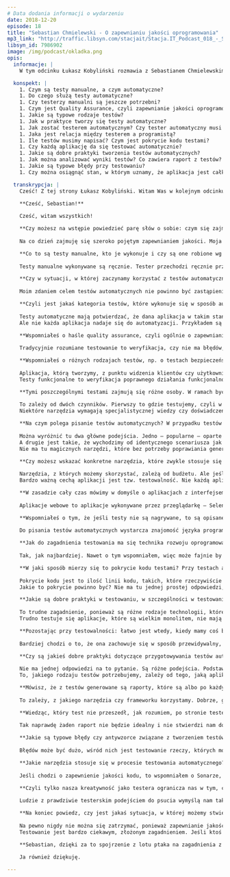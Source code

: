 ```yaml
---
# Data dodania informacji o wydarzeniu
date: 2018-12-20
episode: 18
title: "Sebastian Chmielewski - O zapewnianiu jakości oprogramowania"
mp3_link: "http://traffic.libsyn.com/stacjait/Stacja.IT_Podcast_018_-_Sebastian_Chmielewski_-_O_zapewnianiu_jakosci_oprogramowania.mp3"
libsyn_id: 7986902
image: /img/podcast/okladka.png
opis:
  informacje: |
    W tym odcinku Łukasz Kobyliński rozmawia z Sebastianem Chmielewskim o zapewnianiu jakości oprogramowania. Rozmawiamy o testowaniu manualnym, automatycznym oraz metodach zapewniania jakości oprogramowania.

  konspekt: |
    1. Czym są testy manualne, a czym automatyczne?
    1. Do czego służą testy automatyczne?
    1. Czy testerzy manualni są jeszcze potrzebni?
    1. Czym jest Quality Assurance, czyli zapewnianie jakości oprogramowania?
    1. Jakie są typowe rodzaje testów?
    1. Jak w praktyce tworzy się testy automatyczne?
    1. Jak zostać testerem automatycznym? Czy tester automatyczny musi być programistą?
    1. Jaka jest relacja między testerem a programistą?
    1. Ile testów musimy napisać? Czym jest pokrycie kodu testami?
    1. Czy każdą aplikację da się testować automatycznie?
    1. Jakie są dobre praktyki tworzenia testów automatycznych?
    1. Jak można analizować wyniki testów? Co zawiera raport z testów?
    1. Jakie są typowe błędy przy testowaniu?
    1. Czy można osiągnąć stan, w którym uznamy, że aplikacja jest całkowicie pozbawiona błędów?

  transkrypcja: |
    Cześć! Z tej strony Łukasz Kobyliński. Witam Was w kolejnym odcinku podcastu „Stacja IT”. Dzisiaj mam przyjemność rozmawiać z Sebastianem Chmielewskim o testowaniu i o zapewnianiu jakości oprogramowania.

    **Cześć, Sebastian!**
    
    Cześć, witam wszystkich!

    **Czy możesz na wstępie powiedzieć parę słów o sobie: czym się zajmujesz i jak doszło do tego, że robisz to, co robisz?**
    
    Na co dzień zajmuję się szeroko pojętym zapewnianiem jakości. Moja ścieżka zaczęła się od tego, że byłem testerem manualnym. Już na studiach miałem praktyki w firmie informatycznej. Trafiłem do nowo powstałego działu związanego z zapewnianiem jakości, quality assurance – QA. Na początku były to testy manualne, czyli manualna weryfikacja działania aplikacji. Pojawiały się też elementy testów automatycznych. Pisaliśmy skrypty weryfikujące jakieś komponenty, smoke testy. Z czasem zacząłem rozwijać się w kierunku automatyzacji i testów wydajnościowych. Obecnie zajmuję się głównie testami bezpieczeństwa. Mój ulubiony cytat na temat testów bezpieczeństwa to ten, że są one bardzo dokładnym testowaniem oprogramowania.

    **Co to są testy manualne, kto je wykonuje i czy są one robione wg ustalonej kolejności?**
    
    Testy manualne wykonywane są ręcznie. Tester przechodzi ręcznie przez aplikację w taki sposób, w jaki robi to końcowy użytkownik. Testy automatyczne polegają najczęściej na zautomatyzowaniu tych samych czynności. Specyficzną odmianą testów są smoke testy. W ich przypadku, podobnie jak i przy prototypowaniu urządzeń, po pierwsze jest odpalenie, czyli podłączenie do prądu i sprawdzenie, czy nie dymi. Odpowiednikiem tego w IT jest uruchomienie systemu i sprawdzenie, czy rzeczywiście się uruchomił, czy coś nie padło. Jest to więc rodzaj prostych skryptów, które weryfikują podstawowe funkcjonalności, działanie podstawowych komponentów, np. przysłowiowy test prezesa, w którym wejście do aplikacji, zalogowanie się na główne konto i otwarcie strony głównej odbyło się właśnie przy użyciu skryptu.

    **Czy w sytuacji, w której zaczynamy korzystać z testów automatycznych, testerzy manualni nie są już potrzebni, bo możemy wszystko oskryptować, czy jednak nadal w pewnych sytuacjach korzysta się z testów manualnych?**
    
    Moim zdaniem celem testów automatycznych nie powinno być zastąpienie testów manualnych. Testy automatyczne mają potwierdzić, że to, co zostało zrobione, działa. Czasami możemy mocno się napracować przy budowie jakiejś aplikacji, zakodować ją poprawnie wg specyfikacji, a potem klient końcowy stwierdzi, że to nie jest to, np. moduł raportowania nie miał tak wyglądać. Dlatego testy automatyczne to dobra praktyka inżynierska, zapewniająca nam powtarzalność testowania: to, że test automatyczny, skrypt będzie testował, wykonywał te same testy, będzie powtarzalny za każdym razem, natomiast nie zastąpi intuicji, wiedzy i zdrowego rozsądku, który mają doświadczeni testerzy manualni, tacy, którzy mają zmysł do psucia, do wyszukiwania problemów, a także wiedzę na temat tego, gdzie i w jaki sposób dana aplikacja będzie używana. Dla przykładu: w dużym banku bardzo ważna jest wiedza na temat tego, jak dana organizacja działa, czego test automatyczny, który jest skryptem, nie będzie wiedział, a tester manualny może lub powinien mieć taką wiedzę.

    **Czyli jest jakaś kategoria testów, które wykonuje się w sposób automatyczny, a jakieś inne testy wykonuje się w sposób manualny? Wyobrażam sobie, że wszystkiego nie są się oskryptować. Wybiera się pewnie najbardziej typowe scenariusze lub takie krytyczne z punktu widzenia danej aplikacji. Czy są jakieś dobre wzorce mówiące o tym, co zwykle testuje się w sposób automatyczny, a co zostawia testerom manualnym?**
    
    Testy automatyczne mają potwierdzać, że dana aplikacja w takim stanie, w jakim została napisana, dalej działa. Są to tzw. greenpathy, czyli pozytywne, proste ścieżki przechodzenia przez tę aplikację, podstawowe scenariusze, te najważniejsze dla użytkowników końcowych. Każda aplikacja ma funkcję logowania i nie chcemy, aby przestała nagle działać po wdrożeniu. To jest naturalny kandydat do automatyzacji. Dlatego testy automatyczne są dobre do testów, które są żmudne, powtarzalne, np. testy na zbiorach danych – mamy Excela, wielką tabelkę i każdy scenariusz różni się zestawem danych, które mamy wpisać w jakiś formularz lub wysłać do usługi i sprawdzić końcowy wynik. Inne testy są długotrwałe czy nawet specjalnie zaprojektowane pod kątem automatyzacji, której wykonanie w sposób ręczny mijałoby się z celem albo byłoby bardzo trudne, np. testy wydajnościowe. Obciążenie aplikacji pięćdziesięcioma, setką równoległych użytkowników w sposób manualny byłoby przedsięwzięciem logistycznie bardzo ciężkim do wykonania, a przy automatyzacji – jak najbardziej wykonalnym. To tylko kilka przypadków, kiedy automatyzacja jest jak najbardziej wskazana. 
    Ale nie każda aplikacja nadaje się do automatyzacji. Przykładem są tu powiązania z jakimiś zewnętrznymi systemami, z których musimy pobierać dane. Tych danych nie możemy łatwo uzyskać albo nie możemy ich po testach wyczyścić lub usunąć. Niektóre aplikacje, szczególnie te leciwe, napisane w sposób trudny do zautomatyzowania, nie mają np. identyfikatorów elementów i skrypt, który ma w coś kliknąć, nie może łatwo znaleźć tego elementu, w który ma kliknąć. W takich przypadkach testy manualne to jedyna ścieżka.

    **Wspomniałeś o haśle quality assurance, czyli ogólnie o zapewnianiu jakości oprogramowania. Jak testowanie ma się do zapewniania jakości?**
    
    Tradycyjnie rozumiane testowanie to weryfikacja, czy nie ma błędów, czyli czy funkcjonalności działają poprawnie. Dostajemy aplikację, funkcjonalność wykonaną przez programistów i weryfikujemy, czy ona działa. Ale niestety czasami, gdy coś zostało wydevelopowane, oddane na testy, znajdujemy tam poważne błędy albo stwierdzamy, że aplikacja nie miała zostać tak zrobiona, a jest już za późno, aby ją skorygować. Jeśli koszt naprawy byłby znaczny, to w tym wypadku zapewnienie jakości od testowania różni się tym, że jest próbą zapewnienia odpowiedniej jakości na wszystkich etapach budowy oprogramowania, począwszy od zbierania wymagań, programowania zapewnienia jakości także samych testów, czyli testowanie testowania do testów akceptacyjnych, testów wydajności, które tradycyjnie wykonuje się na koniec życia projektu. Natomiast samo testowanie jest tylko wykrywaniem już istniejących błędów. Quality assurance odgrywa rolę prewencyjną. Pilnuje, aby problemy nie wystąpiły. Testowanie to weryfikacja dostarczanego już produktu.

    **Wspomniałeś o różnych rodzajach testów, np. o testach bezpieczeństwa, akceptacyjnych. Jakie jeszcze rodzaje testów się stosuje i na jakim etapie testowania czy rozwoju oprogramowania?**
    
    Aplikacja, którą tworzymy, z punktu widzenia klientów czy użytkowników ma zestaw jakichś cech, który jest dla niej ważny. Podstawowy jest taki, że ona ma działać, czyli robić to, co powinna. Ale dla użytkowników mogą być ważne inne cechy, np. powinna być wydajna, czyli szybko przetwarzać składane w niej zlecenia, być bezpieczna. Aplikacja przeznaczona dla osób niewidomych ma inne wymagania, jeśli chodzi o dostępność, niż ta, które będzie działała w banku i będzie przeznaczona dla pracowników i obsługi ich procesów wewnętrznych. Te różne rodzaje testów odzwierciedlają więc cechy oprogramowania i produktu, które są dla nas ważne.
    Testy funkcjonalne to weryfikacja poprawnego działania funkcjonalności przypadków pozytywnych, które najczęściej stosujemy, ale też różnych negatywnych, wprowadzania błędnych danych do wygenerowania bardzo nietypowych przypadków, prób „wywalenia” jakiegoś procesu. Testy wydajnościowe to weryfikacja parametrów wydajnościowych, szybkości przetwarzania, skalowalności. Możliwość przetwarzania różnych wolumenów danych też są ważne w przypadku aplikacji, które mają być superwydajne. Testy wysokiej dostępności przeprowadza się wtedy, gdy nasza aplikacja ma być dostępna 365 dni w roku, przez 7 dni w tygodniu, 24 godziny na dobę. Wtedy wywalamy jakiś komponent, weryfikujemy, czy system jest w stanie obsłużyć taki problem. To są tzw. testy HA. Następnie testy bezpieczeństwa, czyli weryfikacja różnych rzeczy, które nie obejmują innych rodzajów testowania. Gdy mamy błąd i coś nie działa, to jest to błąd funkcjonalny. Gdy czegoś nie można znaleźć, to błąd użyteczności. Działa zbyt wolno – błąd wydajnościowy. A cała reszta to błędy bezpieczeństwa.

    **Tymi poszczególnymi testami zajmują się różne osoby. W ramach bycia testerem są różne specjalizacje, bo wydaje się, że czymś zupełnie innym jest testowanie funkcjonalności aplikacji, a czym innym – wydajności czy wysokiej dostępności.**
    
    To zależy od dwóch czynników. Pierwszy to gdzie testujemy, czyli w jakiej organizacji, dla kogo testujemy aplikację. To zależy też od złożoności samej aplikacji. W małym start-upie może być tak, że tester musi być człowiekiem orkiestrą i zajmować się wszystkim, bo dostaje jakąś funkcjonalność, ale trzeba jeszcze wykonać test automatyczny czy wydajnościowy. Przy bardzo złożonych czy dużych systemach, dużych aplikacjach, w których jest powiązanych bardzo wiele różnych technologii, bo tu jest jakieś GUI webowe, tu jakaś szyna integracyjna. Pojawiają się więc specjalizacje.
    Niektóre narzędzia wymagają specjalistycznej wiedzy czy doświadczenia, ponieważ trzeba je poznać. Popularny JMeter wykorzystywany do testów wydajnościowych – popularny, bo darmowy – czy obecnie konkurencyjny dla niego Gatling to narzędzia, które mają wiele funkcji, wiele różnych komponentów, a do tego działają na niskim poziomie protokołu HTTP, gdzie wymagana jest pewna wiedza i doświadczenie na temat tego, jak te aplikacje działają – te specjalizacje pojawiają się tu naturalnie. Szczególnie jeśli od testera wydajnościowego wymaga się, że nie tylko przeprowadzi testy, ale też wskaże, gdzie w naszym systemie są wąskie gardła, zbada, wykona jakieś profilowanie, badanie parametrów wydajnościowych, baz danych, serwera aplikacyjnego, aplikacji. Wtedy wymaga to większej wiedzy i doświadczenia – i te specjalizacje się pojawiają.

    **Na czym polega pisanie testów automatycznych? W przypadku testów manualnych mamy kolejność działań zapisaną w skrypcie albo w sposób naturalny tester przechodzi kolejne etapy aplikacji, żeby zobaczyć, czy one działają zgodnie z założeniami. Natomiast jak podejść do tego w sposób automatyczny? Jak w praktyce zrobić, aby to działało w pętli w sposób powtarzalny, zapisany przez nas i wykonywany przez maszynę?**
    
    Można wyróżnić tu dwa główne podejścia. Jedno – popularne – oparte jest na nagrywaniu, np. nagrywaniu akcji użytkownika w przeglądarce czy też nagrywaniu requestów wykonywanych przez przeglądarkę, aplikację lub innego klienta, które idą w kierunku serwera aplikacyjnego. A drugie to kodowanie kroków testu automatycznego. Każde z tych podejść ma swoje wady i zalety. W przypadku nagrywania problem jest taki, że jeśli w naszej aplikacji coś się zmienia, to niestety bardzo często musimy nagrać te testy jeszcze raz. To nie ma sensu w przypadku często zmieniającej się aplikacji. Jesteśmy np. w start-upie i co dwa tygodnie mamy sprint, dodawana jest jakaś funkcjonalność. Przebudowywane są różne funkcje, bo okazuje się, że np. trzeba coś przebudować, żeby było bardziej dostępne dla użytkowników. Ta zmienność powoduje, że nagrywanie może nie być najlepszym wyborem. Ale w przypadku aplikacji, która już od dłuższego czasu istnieje, działa, a potrzebne są testy regresji, takie, które weryfikują, czy nie pojawiają się błędy w już istniejących, działających funkcjonalnościach, nagrywanie może być bardzo dobrym i sensownym wyborem. A jak mamy na czym nagrywać, to aplikacja tak bardzo nie będzie się już zmieniała. To jest jedno z podejść. 
    A drugie jest takie, że wychodzimy od identycznego scenariusza jak w przypadku testów manualnych i tworzymy obsługę czy opisujemy te kroki, które automat będzie wykonywał w postaci języka programowania. Wykorzystujemy to szczególnie wtedy, gdy naszej aplikacji jeszcze nie ma, jest dopiero tworzona. Mamy już zestaw jakichś scenariuszy, które opisaliśmy. Wiemy, co ona mniej więcej będzie robić, ale samych funkcjonalności jeszcze nie ma, one sukcesywnie się pojawiają i tym samym pojawiają się kroki naszego scenariusza. To pokazuje w raporcie, jaka część tej aplikacji jest gotowa, bo widać, ile kroków jest zielonych, ile czerwonych.
    Nie ma tu magicznych narzędzi, które bez potrzeby poprawiania generują nam gotowe scenariusze. Czy będziemy nagrywać, czy będziemy je kodować, zawsze potrzeba mniej lub więcej czasu na obchodzenie różnych problemów. Jeśli raz już je rozwiążemy, to zwykle można to w jakiś sposób używalny wykorzystać, ale często powtarzam, że 80% czasu to jest rozwiązywanie problemów, więc zasada 80/20 przewija się tu często.

    **Czy możesz wskazać konkretne narzędzia, które zwykle stosuje się w testach automatycznych?**
    
    Narzędzia, z których możemy skorzystać, zależą od budżetu. Ale jeśli chcemy skorzystać z narzędzi typu open source, to głównym – i chyba niemającym specjalnej konkurencji – jest Selenium. Selenium zwykle jest silnikiem jakichś frameworków – ponieważ samo w sobie jest niskopoziomowe, więc pojawiają się frameworki. Frameworki dostępne są w różnych językach. Zasadą jest to, że framework czy ogólnie kod naszych testów automatycznych dobrze pisać w języku, który wszyscy dookoła znają – np. w Javie, jeśli w naszej firmie kodujemy głównie w Javie. Ktoś może wtedy pomóc nam z jakimś problemem w kodowaniu testów. Łatwiej nam przekonać developerów, programistów do używania tych testów automatycznych, ale też rozwijania ich, aby nie było tak, że to tylko tester dokonuje automatyzacji testów. Jeśli powstaje jakaś funkcjonalność, to jako część tej funkcjonalności dawany jest kod aplikacji, ale też tworzony jest test automatyczny przez developera, który tę funkcjonalność wykonuje albo modyfikuje. To dobry wzorzec i praktyka, sprawdzona w boju, dająca bardzo dobre wyniki. Testy i ich automatyzacja to po prostu praktyka inżynierska, mająca zapobiec występowaniu pewnego rodzaju problemów. Więc angażowanie zespołów w automatyzację jest jak najbardziej dobrym pomysłem. Czyli nie tylko JUnity jako testy kodu, ale jeśli jest taka potrzeba i mamy w projekcie testy automatyczne, to także automatyzacja. Często okazuje się, że jeśli zaangażujemy developerów w automatyzację, to pewne rzeczy, których wcześniej nie dało się zrobić w aplikacji, np. dodać jakiegoś użytecznego feature’a z punktu widzenia automatyzacji, nagle daje się dodać. Ktoś, kto widzi ten problem przy automatyzacji, bo nie może wykonać skryptu, a jest programistą, ma mniejsze opory przed zrobieniem jakiejś małej zmiany.
    Bardzo ważną cechą aplikacji jest tzw. testowalność. Nie każdą aplikację da się zautomatyzować, jeśli nie jest stworzona w sposób poddający się testowaniu. Widziałem aplikację, w której był bardzo rozbudowany model uprawnień. Było sobie menu i w zależności od tego, jakie uprawnienia miał dany użytkownik, to w tym menu pojawiały się odpowiednie pozycje. I to menu było ładowane AJAXem, czyli asynchronicznie, więc nie od razu wszystkie pozycje były widoczne, dopóki menu się nie załadowało. Jeśli model wyliczania tych uprawnień był skomplikowany, to były w nim błędy, więc przy automatyzacji pojawiał się problem polegający na tym, że test automatyczny, skrypt chciał coś kliknąć i nie znalazł swojej opcji, którą chciał wykonać, więc przy analizie nie wiadomo, czy on za szybko kliknął, zanim menu się załadowało, czy rzeczywiście wykryliśmy błąd przy ładowaniu uprawnień. Więc to, co zrobili programiści, to dodali flagę, np. dostępną z poziomu JavaScriptu, którą z poziomu testu automatycznego można było zweryfikować. Flaga mówi, że menu zostało załadowane kompletnie, co oznacza, że jak nie znalazłem swojej opcji, którą chciałem kliknąć, to nie mam do niej uprawnień. Znakomicie upraszczało to potem analizę takiego raportu. Z testów już wiemy, dlaczego tej opcji, którą chcieliśmy wywołać, nie ma. Więc to jest przykład, jak zwiększyć, poprawić testowalność aplikacji, aby łatwiej poddawała się automatyzacji.

    **W zasadzie cały czas mówimy w domyśle o aplikacjach z interfejsem webowym. Czy to oznacza, że inne aplikacje nie powstają? Czy narzędzia, o których wspomniałeś, np. Selenium, służą tylko do aplikacji webowych, czy aplikacje desktopowe też w sposób automatyczny możemy testować jeszcze innymi narzędziami?**
    
    Aplikacje webowe to aplikacje wykonywane przez przeglądarkę – Selenium jest tu najbardziej znane. Ale też w aplikacjach, jeśli korzystają chociażby z REST-a, są protokoły komunikacji. Szczególnie w przypadku REST-a znacznie łatwiej się to automatyzuje. Istnieją bardzo fajne i wygodne narzędzia do automatyzacji jak REST-assured. Jeśli chodzi o aplikacje desktopowe, to jest tu o wiele łatwiej, ale mało miałem z tym doświadczeń. Te narzędzia mogą się różnić w zależności od systemu operacyjnego. Interfejsy pod Windowsem są różne w porównaniu z tymi pod Linuksem czy macOS-em – zakładam, że narzędzia są różne, ja mam z nimi mało doświadczenia.

    **Wspomniałeś o tym, że jeśli testy nie są nagrywane, to są opisane – scenariusz takiego testu zapisany jest w postaci języka programowania. W takim razie jaka jest relacja między testerem a programistą? Czy tester ma być programistą, skoro ma pisać kawałki kodu, które mówią o tym, jak test ma być wykonywany? Czy to jest tak, że w zasadzie musimy mieć bardzo podobne kompetencje, będąc jednocześnie i testerem, i programistą? Jaka jest droga do tego, aby stać się testerem automatycznym i móc te zadania w pełni wykonywać?**
    
    Do pisania testów automatycznych wystarcza znajomość języka programowania, który, jak wspomniałem, ma różne frameworki w różnych językach programowania. Ta znajomość nie musi być duża, wystarczy ta na poziomie podstawowym, czyli umiejętność pisania prostych programów. Frameworki mają dosyć ograniczony zestaw API czy metod, które należy wywołać. W przypadku współczesnych aplikacji na pewno przydaje się znajomość JavaScriptu. Natomiast znajomość Javy, .Neta czy też Pythona na poziomie podstawowym jest wystarczająca, by zacząć automatyzować. Problem pojawia się wtedy, kiedy mamy bardzo duży zestaw testów automatycznych, co wiąże się na pewno z jakąś bardzo dużą aplikacją. Wtedy już dobre wzorce, pisanie kodu utrzymywalnego, reużywalnego, wydzielanie metod, które się powtarzają, do bibliotek, jak najbardziej się tu przydaje. Ale tej umiejętności również można nabyć z czasem.

    **Jak do zagadnienia testowania ma się technika rozwoju oprogramowania TDD, czyli test-driven development? Czy można uznać to za element całego ekosystemu zapewniania jakości oprogramowania, czy jest to rozumiane jako jeden z rodzajów testów, które są implementowane już na wczesnym etapie?**
    
    Tak, jak najbardziej. Nawet o tym wspomniałem, więc może fajnie by było, gdyby programista – oprócz tych swoich JUnitów, czyli kawałków kodu, które weryfikują działanie kodu – angażował się też w pisanie testów automatycznych. Z drugiej strony, jeśli mówimy o tym QA, jednym z mierników jakości oprogramowania jest chociażby pokrycie kodu testami, co można mierzyć przy pomocy narzędzi. My np. używamy platformy Sonar, która obsługuje i projekty javowe, i .Neta, i kilka innych języków, gdzie mierzymy tzw. code covery w pokrycie kodu testami jednostkowymi. Można też mierzyć pokrycie kodu w trakcie testów automatycznych, co jest troszkę trudniejsze, ale jak najbardziej wykonalne – pokrycie kodu musi być zintegrowane z aplikacją, którą uruchamiamy w trakcie testów automatycznych. I to jest właśnie jeden z mierników dobrego oprogramowania, czyli ile tego kodu udało nam się pokryć na wyższym poziomie testami jednostkowymi i automatycznymi.

    **W jaki sposób mierzy się to pokrycie kodu testami? Przy testach automatycznych wydaje się to nieoczywiste.**
    
    Pokrycie kodu jest to ilość linii kodu, takich, które rzeczywiście coś wykonują, bo w pliku źródłowym możemy mieć komentarze, nagłówki, deklaracje, które w nim się znajdują, ale niekoniecznie przekładają się na coś, co się wykonuje. Zmierzenie tego kodu przekłada się na wykonywalny kod i obliczenie stosunku tego, co znajduje się w kodzie aplikacji, versus to, co zostało w trakcie tych testów wykonane. Są różne rodzaje tego pokrycia – pokrycie decyzji, warunków czy samych linii. Natomiast te frameworki, z których można skorzystać, są wbudowane chociażby w tego Sonara, o którym mówiłem. Działa to na takiej zasadzie, że do kodu aplikacji dodawane są pewne instrukcje, które potem przy wykonaniu po prostu zaznaczają, że dana linia kodu została wykonana. Po wykonaniu testu narzędzie to zbiera i wie, że dana linijka została wykonana. Na tej podstawie generowany jest raport na zasadzie: zielona linia – wykonana, czerwona linia – niewykonana. Uzyskujemy wtedy stosunek ilość linii kodów wykonanych versus całkowita ilość kodów aplikacji.
    Jakie to pokrycie powinno być? Nie ma tu jednej prostej odpowiedzi, ponieważ wszyscy jesteśmy z natury leniwi, więc czasami pisze się testy jednostkowe czy automatyczne, które są proste i testują jakieś nieskomplikowane fragmenty aplikacji, a potem brakuje nam siły i chęci na to, żeby przetestować bardziej złożone jej części. Więc ogólnie przyjęta liczba to 80%. Czasami lepiej mieć 50% kodu aplikacji, ale zweryfikować te trudne algorytmy, niż iść w kierunku tego, że musi to być 80% całego kodu, bo możemy to czasami oszukać, robiąc testy na proste klasy, które nic nie wykonują, a łatwo je wywołać testami jednostkowymi i podnieść wskaźnik pokrycia w sposób trochę sztuczny, oszukany.

    **Jakie są dobre praktyki w testowaniu, w szczególności w testowaniu automatycznym? Wspomniałeś o testowalności aplikacji. Nie każda aplikacja łatwo daje się testować. Wspomniałeś o sytuacji z menu AJAXowym, które pojawia się z opóźnieniem. Czy każdą aplikację da się zautomatyzować, jeśli jest odpowiednio przygotowana, czy zdarzają się trudne przypadki, jak np. takie bogate aplikacje JavaScriptowe, AJAXowe, w których wszystko się dynamicznie zmienia i są bogate graficznie?**
    
    To trudne zagadnienie, ponieważ są różne rodzaje technologii, które były lub są dosyć oporne na to testowanie czy ogólnie na automatyzację, chociażby popularne kiedyś aplety flashowe. Trend, który obecnie mamy – popularność REST-a, czyli jest jakiś REST-owy back-end plus JavaScriptowy front-end – wiąże się z tym, że takie rozwiązania łatwiej testować. Mamy tu z jednej strony jakieś API back-endu, więc nie musimy klikać w przeglądarce, to wchodzi na jakiś formularz, aby na nim coś wywołać, i dopiero to coś generuje akcję po stronie back-endu. Możemy to API bezpośrednio wywołać. To jest jeden wzorzec, czyli aplikacja, która udostępnia interfejsy przeznaczone dla maszyny – bo REST API produkującej jakiś tam JSON czy XML – to jest format dokumentu przeznaczony do łatwego parsowania przez maszynę. Takie aplikacje się łatwiej testuje. 
    Trudno testuje się aplikacje, które są wielkim monolitem, nie mają interfejsów. Inny problem jest z aplikacjami, które integrują się z innymi aplikacjami, a my nie zawsze mamy te inne aplikacje albo nie mamy nad nimi kontroli, czyli nie da się zbudować tzw. zaślepek, w których moglibyśmy przygotowywać chociażby dane testowe. Więc taka jest możliwość budowania zaślepek do tworzenia danych testowych. To też się przydaje. Tak naprawdę widać dosyć wyraźnie, że sama automatyzacja nie jest ani problemem, ani odpowiedzią na problemy, ponieważ to wszystko wiąże się z tym, jak wygląda ogólnie cała nasza aplikacja. Dlatego też mówiłem trochę o quality assurance. Staramy się zapewniać jakość od momentu zbierania wymagań przez development, dobre praktyki developerskie, wykrywanie kodu, który jest napisany np. w sposób bardzo skomplikowany, co też da się zmierzyć jakimiś narzędziami do tej automatyzacji.

    **Pozostając przy testowalności: łatwo jest wtedy, kiedy mamy coś bliskiego takiej klasycznej stronie HTML-owej ze znacznikami, które możemy zidentyfikować, sprawdzić ich cechy i pewnie jeszcze do tego te kwestie czasowe, tzn. pojawianie się pewnych elementów czy jakichś komunikacji, są w miarę liniowe i przewidywalne.**
    
    Bardziej chodzi o to, że ona zachowuje się w sposób przewidywalny, możemy kontrolować różne aspekty jej działania, np. te dane testowe. Jeśli nasz test automatyczny może te dane testowe przygotować, po teście bez potrzeby dodatkowej interwencji je usunąć, czyli posprzątać po sobie, to łatwo się to automatyzuje. Jeśli w aplikacji trzeba poprosić kogoś, aby nam dane przygotował, ten ktoś musi zadzwonić do kogoś, kto musi odezwać się do kogoś w centrali, która jest w innym kraju, to jest to słaby przypadek do automatyzowania.

    **Czy są jakieś dobre praktyki dotyczące przygotowywania testów automatycznych? Bo można sobie wyobrazić sytuację, w której przygotowujemy wiele krótkich scenariuszy, np. sprawdzamy, czy dany przycisk istnieje, czy wypełnienie pól login i password oraz naciśnięcie przycisku spowoduje jakąś akcję. Możemy wyobrazić sobie scenariusz długotrwały typu pełna ścieżka korzystania z aplikacji przez użytkownika, która trwa pięć minut. Jak dzieli się testy na poszczególne elementy? Czy opracowane są tu zalecenia, czy to zależy od kontekstu danej aplikacji?**
    
    Nie ma jednej odpowiedzi na to pytanie. Są różne podejścia. Podstawowe to te, że testujemy ścieżki pozytywne naszej aplikacji. Mogą to być testy poszczególnych funkcjonalności czy, nazwijmy to, formularzy. Bardzo przydatne są testy end-to-end, czyli takie, które przechodzą przez większą lub budowaną ścieżkę, podążając w sposób, w jaki końcowy użytkownik będzie przechodził przez aplikację. Albo testują jakąś ścieżkę w systemie, który służył do obsługi kredytów hipotecznych. To była cała ścieżka od złożenia wniosku przez jego przeprocesowanie, przez różne oddziały w banku, różnego rodzaju pracowników, oddziały, wśród których jedne zajmowały się analizą, drugie wydrukowaniem i uruchomieniem takiego kredytu, potem obsługą posprzedażową itd.
    To, jakiego rodzaju testów potrzebujemy, zależy od tego, jaką aplikację przygotowujemy. To, jakiego rodzaju mamy testy, wpływa na to, w jaki sposób będziemy je odpalać. Testy, które są szybkie, odpalamy przy każdym buildzie w aplikacji naszym continuous integrations. Testy, które są długie, będą odpalane rzadziej, np. w nocy. Raport dostaniemy dopiero rano. Testy krótkie mogą być odpalane po każdej zmianie, po każdym commicie, żeby wiedzieć, czy coś się przypadkiem nie zepsuło. Te, które są dłuższe, zajmują więcej czasu, więc liczymy się z tym, że wynik z ich wykonania dostajemy trochę później, ale one też są ważne, bo w końcu testują całą złożoną ścieżkę.

    **Mówisz, że z testów generowane są raporty, które są albo po każdym zbudowaniu aplikacji, albo co jakiś czas. Co później z tą informacją robimy i jaką informację dostajemy w tym raporcie? Co składa się na raport i co możemy z tą informacją dalej zrobić, żeby naprawić poszczególne błędy?**
    
    To zależy, z jakiego narzędzia czy frameworku korzystamy. Dobrze, gdy raport z testów automatycznych jest powtarzalny, czyli każde uruchomienie nie produkuje nam różnych wyników. Dobrze, gdy jest on czytelny. Więc ewentualne screenshoty, które będą się tam pojawiały, to dobra wskazówka na temat tego, co się wywaliło – czy to będzie screenshot, czy treść requestu, który został wybrany, odesłany z aplikacji. Inny jest raport z testów funkcjonalnych, a inny z testów wydajnościowych. Mówimy tu jednak o identyfikowaniu różnego rodzaju informacji.

    **Wiedząc, który test nie przeszedł, jak rozumiem, po stronie testera leży to, żeby zidentyfikować, w którym miejscu mniej więcej leży problem, przekazać tę informację do developerów?**
    
    Tak naprawdę żaden raport nie będzie idealny i nie stwierdzi nam dokładnie, gdzie jest błąd. To jest dosyć ważna część analizy. Część frameworków u mnie ma jakąś integrację chociażby z JIRą i samo np. stworzy zgłoszenia z opisem błędów. Ale jakiś element weryfikacji zawsze potem jest potrzebny. Im mamy lepszą aplikację, mamy w niej „traceowalność” requestów czy inne funkcje wspomagające analizę, tym jest łatwiej. Więc to jest część jakości, dzięki której możemy potem stwierdzić, co nam się wywaliło, jakiś tam trace czy message-ID, który dodawany jest do requestu i potem – szczególnie w rozproszonych aplikacjach – można ustalić, dokąd nasz request trafił, gdzie został przeprocesowany i gdzie błąd wystąpił w systemie.

    **Jakie są typowe błędy czy antywzorce związane z tworzeniem testów automatycznych? Na co warto zwrócić uwagę, żeby tego nie realizować w swojej implementacji testu?**
    
    Błędów może być dużo, wśród nich jest testowanie rzeczy, których może nie warto testować, takich bardzo trywialnych. Ogólnie rzeczy, które da się przetestować na testach jednostkowych, niekoniecznie trzeba powtarzać w testach automatycznych, szczególnie takich, które są długotrwałe i kosztowne. Gdy testy są duże i skomplikowane, to dobre praktyki programistyczne przydają się, żeby podzielić je na moduły, wydzielić wspólne elementy, a nie robić kopiuj-wklej tego samego kawałka kodu, który nam sprawdza, czy dany element istnieje na stronie. Lepiej stworzyć z tego metodę i sprawdzić, czy istnieje, i z tej metody korzystać. To samo dotyczy kroków testowych. Moduł logowania pewnie będzie potrzebny w każdym scenariuszu, więc musi być wyciągnięty do innego elementu. Z drugiej strony testy nie powinny być za duże.

    **Jakie narzędzia stosuje się w procesie testowania automatycznego? Wspomniałeś o Selenium, które jest niskopoziomowe, więc możemy albo bezpośrednio z niego skorzystać, albo z jakiegoś frameworku. Wspomniałeś też o narzędziu do raportowania. Czy są tu jeszcze inne elementy, o których powinniśmy wspomnieć, i co by to było?**
    
    Jeśli chodzi o zapewnienie jakości kodu, to wspomniałem o Sonarze, który integruje nam analizę statyczną, czyli wyszukiwanie błędów w kodzie na podstawie pewnych detektorów będących w stanie wykryć błędy programistyczne, błędy wpływające na działanie kodu czy też błędy bezpieczeństwa. Jest sporo frameworków, które integrują kilka takich narzędzi. Wśród nich jest Serenity, który pozwala na automatyzację z użyciem Selenium oraz REST Assured, czyli mamy testy GUI-owe przez przeglądarkę plus testowanie jakiegoś REST-a, JMeter, jeśli chodzi o testy wydajnościowe. Testy usług to chociażby SoapUI. Dosyć popularny test Community. To takie główne narzędzia, jeśli chodzi o testowanie. Oprócz tego jest cała masa mniejszych narzędzi. Bo tak naprawdę do testowania możemy wykorzystać wszystko. W wielu przypadkach wystarczy nam przeglądarka, wbudowany inspektor – możemy podglądać elementy, requesty, narzędzia z linii komend, jak np. curl, wget, i ogólnie wszystko, co mamy pod ręką, co w tych zadaniach testowych może się odnaleźć.

    **Czyli tylko nasza kreatywność jako testera ogranicza nas w tym, co możemy wykorzystać, żeby znaleźć błędy, zidentyfikować, gdzie one mogą się znajdować.**
    
    Ludzie z prawdziwie testerskim podejściem do psucia wymyślą nam taki przypadek testowy, że nie potrzebują do tego żadnych narzędzi. Więc testy manualne w dalszym ciągu są potrzebne. Ale jeśli chodzi o automatyzację, to te narzędzia, o których wspominałem, są w dalszym ciągu najbardziej popularne. Są pewne narzędzia komercyjne, których niestety cena bywa mocno zaporowa. Potem okazuje się, że te same czy podobne problemy i tak trzeba w jakiś sposób w tych narzędziach obchodzić. Pamiętajmy też o tym, że jeśli mamy kiepską aplikację, to nie ma magicznych narzędzi, które nam ją zautomatyzują albo poprawią w jakiś sposób jakość.

    **Na koniec powiedz, czy jest jakaś sytuacja, w której możemy stwierdzić, że jesteśmy bezpieczni, jeśli chodzi o wytwarzanie oprogramowania pozbawionego błędów. Czy można jakoś oszacować liczbę potrzebnych testów czy testerów, która da nam poziom zaufania, że uznamy, że nic złego nas nie może spotkać?**
    
    Na pewno nigdy nie można się zatrzymać, ponieważ zapewnianie jakości to nie jest coś, co można raz wykonać. To proces, który trzeba stale usprawniać, mierzyć i cały czas nad nim pracować. Nie jest tu kwestią ilość, tylko to, co z tego procesu wyciągamy i jakie usprawnienia realizujemy. Widziałem różnego rodzaju projekty. W jednych było 40 testerów, którzy na hurra wykonywali testy aplikacji. W innych w niewiele mniejszej złożoności wystarczało kilku testerów czy nawet 2–3 osoby, żeby z powodzeniem taką aplikację zweryfikować. Problemem nie jest liczba ludzi, tylko to, z czym tak naprawdę mamy do czynienia. Są aplikacje proste, są aplikacje złożone. W przypadku złożonych procesów, interakcji i wiedzy biznesowej te liczby mogą się zmieniać.
    Testowanie jest bardzo ciekawym, złożonym zagadnieniem. Jeśli ktoś będzie chciał rozwijać się i uczyć, to jest tu naprawdę duże pole do popisu. Jest dużo obszarów, w których można się specjalizować. Testując, poznajemy nasze aplikacje. Nie kończymy tylko na testach funkcjonalnych, lecz idziemy w stronę automatyzacji, testów wydajnościowych. Dzięki temu możemy dowiedzieć się o naszej aplikacji takich rzeczy, o których nie mieliśmy pojęcia.

    **Sebastian, dzięki za to spojrzenie z lotu ptaka na zagadnienia z obszaru testowania i quality assurance. Temat ten warto kontynuować i przyjrzeć się bardziej złożonym problemom, które pojawiają się w testowaniu kompletnych technologii. Dzięki i do usłyszenia następnym razem!**
    
    Ja również dziękuję.

---
```


